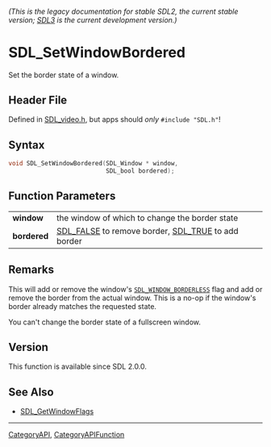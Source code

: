 ###### (This is the legacy documentation for stable SDL2, the current stable version; [SDL3](https://wiki.libsdl.org/SDL3/) is the current development version.)
# SDL_SetWindowBordered

Set the border state of a window.

## Header File

Defined in [SDL_video.h](https://github.com/libsdl-org/SDL/blob/SDL2/include/SDL_video.h), but apps should _only_ `#include "SDL.h"`!

## Syntax

```c
void SDL_SetWindowBordered(SDL_Window * window,
                           SDL_bool bordered);

```

## Function Parameters

|                  |                                                                             |
| ---------------- | --------------------------------------------------------------------------- |
| **window**       | the window of which to change the border state                              |
| **bordered**     | [SDL_FALSE](SDL_FALSE) to remove border, [SDL_TRUE](SDL_TRUE) to add border |

## Remarks

This will add or remove the window's
[`SDL_WINDOW_BORDERLESS`](SDL_WINDOW_BORDERLESS) flag and add or remove the
border from the actual window. This is a no-op if the window's border
already matches the requested state.

You can't change the border state of a fullscreen window.

## Version

This function is available since SDL 2.0.0.

## See Also

* [SDL_GetWindowFlags](SDL_GetWindowFlags)

----
[CategoryAPI](CategoryAPI), [CategoryAPIFunction](CategoryAPIFunction)

